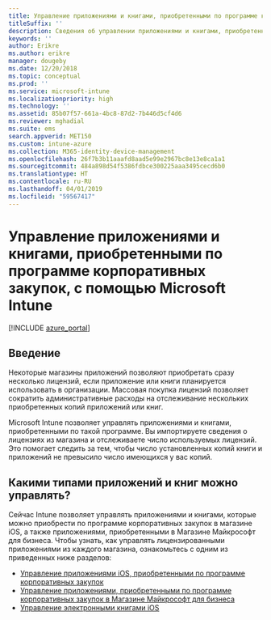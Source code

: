 ```yaml
---
title: Управление приложениями и книгами, приобретенными по программе корпоративных закупок, с помощью Microsoft Intune
titleSuffix: ''
description: Сведения об управлении приложениями и книгами, приобретенными в магазинах по программе Volume Purchase Program, и их отслеживании с помощью Microsoft Intune.
keywords: ''
author: Erikre
ms.author: erikre
manager: dougeby
ms.date: 12/20/2018
ms.topic: conceptual
ms.prod: ''
ms.service: microsoft-intune
ms.localizationpriority: high
ms.technology: ''
ms.assetid: 85b07f57-661a-4bc8-87d2-7b446d5cf4d6
ms.reviewer: mghadial
ms.suite: ems
search.appverid: MET150
ms.custom: intune-azure
ms.collection: M365-identity-device-management
ms.openlocfilehash: 26f7b3b11aaafd8aad5e99e2967bc8e13e8ca1a1
ms.sourcegitcommit: 484a898d54f5386fdbce300225aaa3495cecd6b0
ms.translationtype: HT
ms.contentlocale: ru-RU
ms.lasthandoff: 04/01/2019
ms.locfileid: "59567417"
---
```

# <a name="manage-volume-purchased-apps-and-books-with-microsoft-intune"></a>Управление приложениями и книгами, приобретенными по программе корпоративных закупок, с помощью Microsoft Intune

[!INCLUDE [azure_portal](./includes/azure_portal.md)]

## <a name="introduction"></a>Введение

Некоторые магазины приложений позволяют приобретать сразу несколько лицензий, если приложение или книги планируется использовать в организации. Массовая покупка лицензий позволяет сократить административные расходы на отслеживание нескольких приобретенных копий приложений или книг.

Microsoft Intune позволяет управлять приложениями и книгами, приобретенными по такой программе. Вы импортируете сведения о лицензиях из магазина и отслеживаете число используемых лицензий. Это помогает следить за тем, чтобы число установленных копий книги и приложений не превысило число имеющихся у вас копий.

## <a name="which-types-of-apps-and-books-can-you-manage"></a>Какими типами приложений и книг можно управлять?

Сейчас Intune позволяет управлять приложениями и книгами, которые можно приобрести по программе корпоративных закупок в магазине iOS, а также приложениями, приобретенными в Магазине Майкрософт для бизнеса. Чтобы узнать, как управлять лицензированными приложениями из каждого магазина, ознакомьтесь с одним из приведенных ниже разделов:

- [Управление приложениями iOS, приобретенными по программе корпоративных закупок](vpp-apps-ios.md)
- [Управление приложениями, приобретенными по программе корпоративных закупок в Магазине Майкрософт для бизнеса](windows-store-for-business.md)
- [Управление электронными книгами iOS](vpp-ebooks-ios.md)
